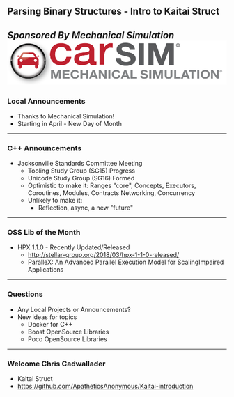 ## Parsing Binary Structures - Intro to Kaitai Struct
*Sponsored By Mechanical Simulation*  
![Carsim Logo](/assets/image/logo/carsim.png)
---
### Local Announcements
* Thanks to Mechanical Simulation!
* Starting in April - New Day of Month

---
### C++ Announcements
* Jacksonville Standards Committee Meeting
    * Tooling Study Group (SG15) Progress
    * Unicode Study Group (SG16) Formed
    * Optimistic to make it: Ranges "core",
        Concepts, Executors, 
        Coroutines, Modules, Contracts
        Networking, Concurrency
    * Unlikely to make it: 
      - Reflection, async, a new "future"



---
### OSS Lib of the Month
* HPX 1.1.0 - Recently Updated/Released
    - http://stellar-group.org/2018/03/hpx-1-1-0-released/
    - ParalleX: An Advanced Parallel Execution Model for 
        ScalingImpaired Applications
    
---
### Questions
* Any Local Projects or Announcements?
* New ideas for topics
	* Docker for C++
	* Boost OpenSource Libraries
    * Poco OpenSource Libraries

---
### Welcome Chris Cadwallader
* Kaitai Struct
* https://github.com/ApatheticsAnonymous/Kaitai-introduction